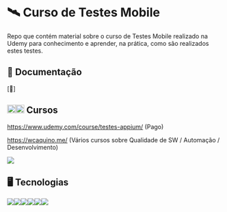 # :artificial_satellite: Curso de Testes Mobile

Repo que contém material sobre o curso de Testes Mobile realizado na Udemy para conhecimento e aprender, na prática, como são realizados estes testes.

## :briefcase: Documentação

[:construction:]

## <code><img src="https://github.githubassets.com/images/icons/emoji/unicode/1f393.png" width="20"></code><code><img src="https://github.githubassets.com/images/icons/emoji/unicode/1f4da.png" width="20"></code> Cursos

https://www.udemy.com/course/testes-appium/ (Pago)

https://wcaquino.me/ (Vários cursos sobre Qualidade de SW / Automação / Desenvolvimento)

<code><img src="https://img.shields.io/badge/Udemy-EC5252?style=for-the-badge&logo=Udemy&logoColor=white"></code>

## :desktop_computer: Tecnologias

<img src="https://img.shields.io/badge/2019--09%20R%20(4.13.0)-Eclipse-brightgreen" /><img src="https://img.shields.io/badge/Version%201.8.0__333-Java%20JDK-red" /><img src="https://img.shields.io/badge/%20Version%201.18.2-Appium-green" /><img src="https://img.shields.io/badge/201.6858069--windows-Android%20Studio%20IDE-yellowgreen" /><img src="https://img.shields.io/badge/version%200.3.0-uiautomator2%20server-orange" /><img src="https://img.shields.io/badge/14.17.3-Node-blue" />